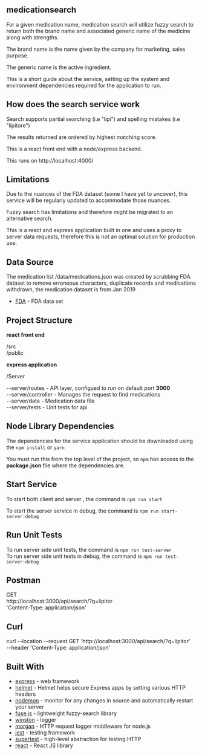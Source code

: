 medicationsearch
-----------------

For a given medication name, medication search will utilize fuzzy search to return both the brand name and associated generic name of the medicine along with strengths.  

The brand name is the name given by the company for marketing, sales purpose.

The generic name  is the active ingredient. 

This is a short guide about the service, setting up the system and environment dependencies required for the application to run.  

How does the search service work
-----------------

Search supports partial searching (i.e "lipi") and spelling mistakes (i.e "lipitore")  

The results returned are ordered by highest matching score.  

This is a react front end with a node/express backend.   

This runs on http://localhost:4000/ 
 
Limitations
-----------------

Due to the nuances of the FDA dataset (some I have yet to uncover), this service will be regularly updated to accommodate those nuances.  

Fuzzy search has limitations and therefore might be migrated to an alternative search. 

This is a react and express application built in one and uses a proxy to server data requests, therefore this is not an optimal solution for production use. 

Data Source
-----------------

The medication list /data/medications.json was created by scrubbing FDA dataset to remove erroneous characters, duplicate records and medications withdrawn, the medication dataset is from Jan 2019  

* [FDA](https://www.fda.gov/drugs/drug-approvals-and-databases/drugsfda-data-files) - FDA data set  

Project Structure
-----------------

**react front end**  

/src   
/public   
 

**express application**

/Server

--server/routes         - API layer, configued to run on default port **3000**    
--server/controller     - Manages the request to find medications    
--server/data           - Medication data file  
--server/tests          - Unit tests for api 


Node Library Dependencies
-------------------------

The dependencies for the service application should be downloaded using the
`npm install` or `yarn`  

You must run this from the top level of the project, so ``npm`` has access to
the **package.json** file where the dependencies are.

Start Service
---------------------

To start both client and server , the command is ``npm run start``

To start the server service in debug, the command is ``npm run start-server:debug``

Run Unit Tests
---------------------

To run server side unit tests, the command is ``npm run test-server``  
To run server side unit tests in debug, the command is ``npm run test-server:debug``

Postman 
---------------------

GET  
http://localhost:3000/api/search/?q=lipitor  
'Content-Type: application/json'   

Curl
---------------------

curl --location --request GET 'http://localhost:3000/api/search/?q=lipitor' \
--header 'Content-Type: application/json' 

## Built With

* [express](https://expressjs.com/) - web framework
* [helmet](https://helmetjs.github.io/) - Helmet helps secure Express apps by setting various HTTP headers
* [nodemon](https://nodemon.io/) - monitor for any changes in source and automatically restart your server
* [fuse.js](https://fusejs.io/) - lightweight fuzzy-search library
* [winston](https://www.npmjs.com/package/winston) - logger
* [morgan](https://www.npmjs.com/package/morgan) - HTTP request logger middleware for node.js
* [jest](https://jestjs.io/) - testing framework
* [supertest](https://github.com/visionmedia/supertest#readme) - high-level abstraction for testing HTTP
* [react](https://reactjs.org/) - React JS library




